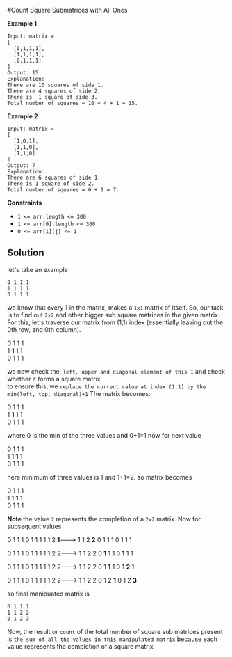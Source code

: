 #Count Square Submatrices with All Ones

**Example 1**

```
Input: matrix =
[
  [0,1,1,1],
  [1,1,1,1],
  [0,1,1,1]
]
Output: 15
Explanation: 
There are 10 squares of side 1.
There are 4 squares of side 2.
There is  1 square of side 3.
Total number of squares = 10 + 4 + 1 = 15.
```

**Example 2**

```
Input: matrix = 
[
  [1,0,1],
  [1,1,0],
  [1,1,0]
]
Output: 7
Explanation: 
There are 6 squares of side 1.  
There is 1 square of side 2. 
Total number of squares = 6 + 1 = 7.
```

**Constraints**
* `1 <= arr.length <= 300`
* `1 <= arr[0].length <= 300`
* `0 <= arr[i][j] <= 1`

## Solution
let's take an example
```
0 1 1 1
1 1 1 1
0 1 1 1
```
we know that every **1** in the matrix, makes a `1x1` matrix of itself. So, our task is to find out `2x2` and other bigger sub square matrices in the given matrix.
For this, let's traverse our matrix from (1,1) index (essentially leaving out the 0th row, and 0th column).  

0 1 1 1  
1 **1** 1 1  
0 1 1 1  

we now check the, `left, upper and diagonal element of this 1` and check whether it forms a square matrix  
to ensure this, we `replace the current value at index (1,1) by the min(left, top, diagonal)+1`
The matrix becomes:  

0 1 1 1  
1 **1** 1 1  
0 1 1 1  

where 0 is the min of the three values and 0+1=1
now for next value 

0 1 1 1  
1 1 **1** 1  
0 1 1 1  

here minimum of three values is 1 and 1+1=2. so matrix becomes

0 1 1 1  
1 1 **1** 1  
0 1 1 1 

**Note** the value `2` represents the completion of a `2x2` matrix. Now for subsequent values

0 1 1 1     0 1 1 1
1 1 2 **1**---> 1 1 2 **2**
0 1 1 1     0 1 1 1  

0 1 1 1     0 1 1 1
1 1 2 2---> 1 1 2 2
0 **1** 1 1 0 **1** 1 1 

0 1 1 1     0 1 1 1
1 1 2 2---> 1 1 2 2
0 1 **1** 1 0 1 **2** 1 

0 1 1 1     0 1 1 1
1 1 2 2---> 1 1 2 2
0 1 2 **1** 0 1 2 **3**

so final manipuated matrix is  
```
0 1 1 1  
1 1 2 2  
0 1 2 3
```
Now, the result or `count` of the total number of square sub matrices present is `the sum of all the values in this manipulated matrix` because each value represents the completion of a square matrix.
